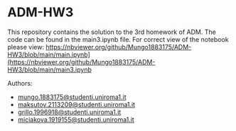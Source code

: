 # ADM-HW3

This repository contains the solution to the 3rd homework of ADM. The code can be found in the main3.ipynb file. For correct view of the notebook please view: https://nbviewer.org/github/Mungo1883175/ADM-HW3/blob/main/main.ipynb](https://nbviewer.org/github/Mungo1883175/ADM-HW3/blob/main/main3.ipynb

Authors:
- mungo.1883175@studenti.uniroma1.it
- maksutov.2113209@studenti.uniroma1.it
- grillo.1996918@studenti.uniroma1.it
- miciakova.1919155@studenti.uniroma1.it

